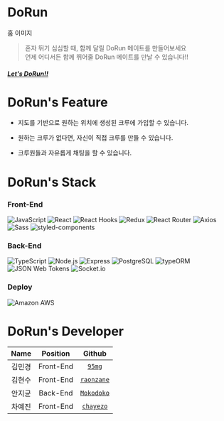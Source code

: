 # DoRun

홈 이미지

> 혼자 뛰기 심심할 때, 함께 달릴 DoRun 메이트를 만들어보세요  
> 언제 어디서든 함께 뛰어줄 DoRun 메이트를 만날 수 있습니다!!  
 #### [_Let's DoRun!!_](https://https://www.dorunapp.com)
  
  
  
# DoRun's Feature
- 지도를 기반으로 원하는 위치에 생성된 크루에 가입할 수 있습니다.
 
- 원하는 크루가 없다면, 자신이 직접 크루를 만들 수 있습니다.
 
- 크루원들과 자유롭게 채팅을 할 수 있습니다.
  
  
  
# DoRun's Stack
### Front-End
<img alt="JavaScript" src ="https://img.shields.io/badge/JavaScript-F7DF1E.svg?&style=for-the-badge&logo=JavaScript&logoColor=000"/> <img alt="React" src ="https://img.shields.io/badge/React-61DAFB.svg?&style=for-the-badge&logo=React&logoColor=000000"/>
<img alt="React Hooks" src ="https://img.shields.io/badge/React Hooks-61DAFB.svg?&style=for-the-badge&logo=React&logoColor=000000"/>
<img alt="Redux" src ="https://img.shields.io/badge/Redux-764ABC.svg?&style=for-the-badge&logo=Redux&logoColor=fff"/>
<img alt="React Router" src ="https://img.shields.io/badge/React Router-CA4245.svg?&style=for-the-badge&logo=React Router&logoColor=fff"/>
<img alt="Axios" src ="https://img.shields.io/badge/Axios-B31B1B.svg?&style=for-the-badge&logo=Axios&logoColor=fff"/>
<img alt="Sass" src ="https://img.shields.io/badge/Sass-CC6699.svg?&style=for-the-badge&logo=Sass&logoColor=fff"/>
<img alt="styled-components" src ="https://img.shields.io/badge/styled components-DB7093.svg?&style=for-the-badge&logo=styled components&logoColor=fff"/>

### Back-End
<img alt="TypeScript" src ="https://img.shields.io/badge/TypeScript-3178C6.svg?&style=for-the-badge&logo=TypeScript&logoColor=fff"/> <img alt="Node.js" src ="https://img.shields.io/badge/Node.js-339933.svg?&style=for-the-badge&logo=Node.js&logoColor=fff"/>
<img alt="Express" src ="https://img.shields.io/badge/Express-000000.svg?&style=for-the-badge&logo=Express&logoColor=fff"/>
<img alt="PostgreSQL" src ="https://img.shields.io/badge/PostgreSQL-4169E1.svg?&style=for-the-badge&logo=PostgreSQL&logoColor=fff"/>
<img alt="typeORM" src ="https://img.shields.io/badge/typeORM-C9284D.svg?&style=for-the-badge&logo=typeORM&logoColor=fff"/>
<img alt="JSON Web Tokens" src ="https://img.shields.io/badge/JSON Web Tokens-000000.svg?&style=for-the-badge&logo=JSON Web Tokens&logoColor=fff"/>
<img alt="Socket.io" src ="https://img.shields.io/badge/Socket.io-010101.svg?&style=for-the-badge&logo=Socket.io&logoColor=ffffff"/>

### Deploy
<img alt="Amazon AWS" src ="https://img.shields.io/badge/Amazon AWS-232F3E.svg?&style=for-the-badge&logo=Amazon AWS&logoColor=ffffff"/>
  
  
  
# DoRun's Developer
**Name** | **Position** | **Github**
:-------:|:-------------:|:----------:
김민경   |   Front-End   | [`95mg`](https://github.com/95mg)
김현수   |   Front-End  | [`raonzane`](https://github.com/raonzane) 
안지균   |   Back-End    | [`Mokodoko`](https://github.com/Mokodoko)
차예진   |   Front-End   | [`chayezo`](https://github.com/chayezo)
 
